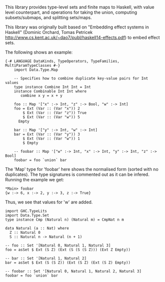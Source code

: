 This library provides type-level sets and finite maps to Haskell, with value level counterpart, and operations for taking the union, computing
subsets/submaps, and splitting sets/maps.

This library was originally built based on "Embedding effect systems in Haskell" (Dominic Orchard, 
Tomas Petricek <http://www.cs.kent.ac.uk/~dao7/publ/haskell14-effects.pdf>) to embed effect sets. 

The following shows an example: 

	{-# LANGUAGE DataKinds, TypeOperators, TypeFamilies, MultiParamTypeClasses #-}
        import Data.Type.Map
	
        -- Specifies how to combine duplicate key-value pairs for Int values
        type instance Combine Int Int = Int
        instance Combinable Int Int where
           combine x y = x + y

        foo :: Map '["x" :-> Int, "z" :-> Bool, "w" :-> Int]
        foo = Ext (Var :: (Var "x")) 2 
            $ Ext (Var :: (Var "z")) True 
            $ Ext (Var :: (Var "w")) 5
	      Empty

        bar :: Map '["y" :-> Int, "w" :-> Int]
        bar = Ext (Var :: (Var "y")) 3
            $ Ext (Var :: (Var "w")) 1
            $ Empty 

        -- foobar :: Map '["w" :-> Int, "x" :-> Int, "y" :-> Int, "z" :-> Bool]
        foobar = foo `union` bar

The 'Map' type for 'foobar' here shows the normalised form (sorted with no duplicates).
The type signatures is commented out as it can be infered. Running the example we get:

	*Main> foobar	
	{w :-> 6, x :-> 2, y :-> 3, z :-> True}

Thus, we see that values for 'w' are added.

	import GHC.TypeLits
	import Data.Type.Set
	type instance Cmp (Natural n) (Natural m) = CmpNat n m

	data Natural (a :: Nat) where
	  Z :: Natural 0
	  S :: Natural n -> Natural (n + 1)

	-- foo :: Set '[Natural 0, Natural 1, Natural 3]
	foo = asSet $ Ext (S Z) (Ext (S (S (S Z))) (Ext Z Empty))

	-- bar :: Set '[Natural 1, Natural 2]
	bar = asSet $ Ext (S (S Z)) (Ext (S Z) (Ext (S Z) Empty))

	-- foobar :: Set '[Natural 0, Natural 1, Natural 2, Natural 3]
	foobar = foo `union` bar




